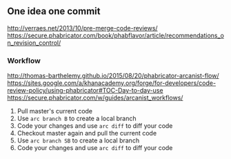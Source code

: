 ## One idea one commit
http://verraes.net/2013/10/pre-merge-code-reviews/
https://secure.phabricator.com/book/phabflavor/article/recommendations_on_revision_control/

### Workflow
http://thomas-barthelemy.github.io/2015/08/20/phabricator-arcanist-flow/
https://sites.google.com/a/khanacademy.org/forge/for-developers/code-review-policy/using-phabricator#TOC-Day-to-day-use
https://secure.phabricator.com/w/guides/arcanist_workflows/
1. Pull master's current code
2. Use `arc branch B` to create a local branch
3. Code your changes and use `arc diff` to diff your code
4. Checkout master again and pull the current code
5. Use `arc branch SB` to create a local branch
6. Code your changes and use `arc diff` to diff your code


